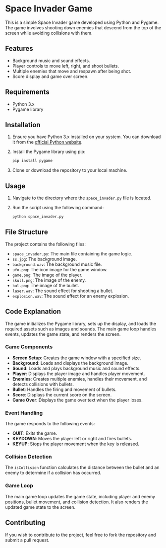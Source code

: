 # Space Invader Game

This is a simple Space Invader game developed using Python and Pygame. The game involves shooting down enemies that descend from the top of the screen while avoiding collisions with them.

## Features

- Background music and sound effects.
- Player controls to move left, right, and shoot bullets.
- Multiple enemies that move and respawn after being shot.
- Score display and game over screen.

## Requirements

- Python 3.x
- Pygame library

## Installation

1. Ensure you have Python 3.x installed on your system. You can download it from the [official Python website](https://www.python.org/downloads/).
2. Install the Pygame library using pip:

    ```sh
    pip install pygame
    ```

3. Clone or download the repository to your local machine.

## Usage

1. Navigate to the directory where the `space_invader.py` file is located.
2. Run the script using the following command:

    ```sh
    python space_invader.py
    ```

## File Structure

The project contains the following files:

- `space_invader.py`: The main file containing the game logic.
- `ss.jpg`: The background image.
- `background.wav`: The background music file.
- `ufo.png`: The icon image for the game window.
- `game.png`: The image of the player.
- `skull.png`: The image of the enemy.
- `bul.png`: The image of the bullet.
- `laser.wav`: The sound effect for shooting a bullet.
- `explosion.wav`: The sound effect for an enemy explosion.

## Code Explanation

The game initializes the Pygame library, sets up the display, and loads the required assets such as images and sounds. The main game loop handles events, updates the game state, and renders the screen.

### Game Components

- **Screen Setup**: Creates the game window with a specified size.
- **Background**: Loads and displays the background image.
- **Sound**: Loads and plays background music and sound effects.
- **Player**: Displays the player image and handles player movement.
- **Enemies**: Creates multiple enemies, handles their movement, and detects collisions with bullets.
- **Bullet**: Handles the firing and movement of bullets.
- **Score**: Displays the current score on the screen.
- **Game Over**: Displays the game over text when the player loses.

### Event Handling

The game responds to the following events:

- **QUIT**: Exits the game.
- **KEYDOWN**: Moves the player left or right and fires bullets.
- **KEYUP**: Stops the player movement when the key is released.

### Collision Detection

The `isCollision` function calculates the distance between the bullet and an enemy to determine if a collision has occurred.

### Game Loop

The main game loop updates the game state, including player and enemy positions, bullet movement, and collision detection. It also renders the updated game state to the screen.

## Contributing

If you wish to contribute to the project, feel free to fork the repository and submit a pull request.

